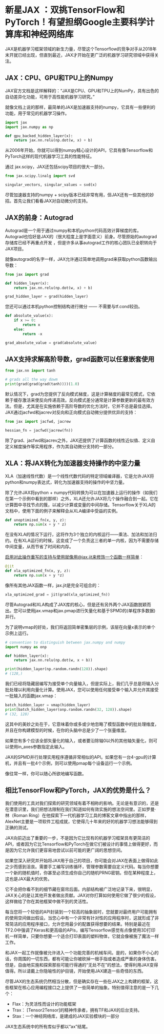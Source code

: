 # 新星JAX ：双挑TensorFlow和PyTorch！有望担纲Google主要科学计算库和神经网络库

JAX是机器学习框架领域的新生力量，尽管这个Tensorflow的竞争对手从2018年末开就已经出现，但直到最近，JAX才开始在更广泛的机器学习研究领域中获得关注。

## JAX：CPU、GPU和TPU上的Numpy

JAX官方文档是这样解释的：“JAX是CPU、GPU和TPU上的NumPy，具有出色的自动差异化功能，可用于高性能机器学习研究。”

就像文档上说的那样，最简单的JAX是加速器支持的numpy，它具有一些便利的功能，用于常见的机器学习操作。

```python
import jax
import jax.numpy as np

def gpu_backed_hidden_layer(x):
    return jax.nn.relu(np.dot(w, x) + b)
```

从2006年开始，你就可以得到numpy精心设计的API，它具有像Tensorflow和PyTorch这样的现代机器学习工具的性能特征。

通过 jax.scipy，JAX还包括scipy项目的很大一部分。

```python
from jax.scipy.linalg import svd

singular_vectors, singular_values = svd(x)
```

尽管加速器支持的numpy + scipy版本已经非常有用，但JAX还有一些其他的妙招。首先让我们看看JAX对自动微分的支持。



## JAX的前身：Autograd

Autograd是一个用于通过numpy和本机python代码高效计算梯度的库。Autograd也恰好是JAX的（很大程度上是字面意义）前身。尽管原始的autograd存储库已经不再重点开发 ，但是许多从事autograd工作的核心团队已全职转向于JAX项目。

就像autograd的名字一样，JAX允许通过简单地调用grad来获取python函数输出导数：

```python
from jax import grad

def hidden_layer(x):
    return jax.nn.relu(np.dot(w, x) + b)

grad_hidden_layer = grad(hidden_layer)
```

您还可以通过本机python控制结构进行微分 —— 不需要与tf.cond较劲。

```python
def absolute_value(x):
    if x >= 0:
        return x
    else:
        return -x

grad_absolute_value = grad(absolute_value)
```



## JAX支持求解高阶导数，grad函数可以任意嵌套使用

```python
from jax.nn import tanh

# grads all the way dowm
print(grad(grad(grad(tanh))))(1.0)
```

默认情况下，grad为您提供了反向模式梯度，这是计算梯度的最常见模式，它依赖于缓存激活来使反向传递高效。反向模式差分通常是计算参数更新的最有效方法。但是，尤其是在实施依赖于高阶导数的优化方法时，它并不总是最佳选择。JAX通过jacfwd和jacrev对反向和正向模式自动微分提供优异的支持：

```python
from jax import jacfwd, jacrew

hessian_fn = jacfwd(jacrew(fn))
```

除了grad、jacfwd和jacrev之外，JAX还提供了计算函数的线性近似值、定义自定义梯度操作等实用程序，作为其自动微分支持的一部分。



## XLA：将JAX转化为加速器支持操作的中坚力量

XLA（加速线性代数）是一个线性代数代码的特定领域编译器，它是允许JAX将python和numpy表达式，转化为加速器支持的操作的中坚力量。

除了允许JAX将python + numpy代码转换为可以在加速器上运行的操作（如我们在第一个示例中看到的那样）之外，XLA还允许JAX将几个操作融合到一起。它在计算图中寻找节点的簇，以减少计算或变量的中间存储。Tensorflow关于XLA的文档中，使用下面的例子来解释会从XLA编译中受益的实例。

```python
def unoptimized_fn(x, y, z):
    return np.sum(x + y * z)
```

在没有XLA的情况下运行，这将作为3个独立的内核运行——乘法、加法和加法归约。在有XLA运行的时候，这变成了一个负责这三者的单一内核，因为不需要存储中间变量，从而节省了时间和内存。

启用对此操作重写的支持与使用就像用@jax.jit来修饰一个函数一样简单：

```python
@jit
def xla_optimized_fn(x, y, z):
    return np.sum(x + y *z)
```

像所有其他JAX函数一样，jax.jit是完全可组合的：

```python
xla_optimized_grad = jit(grad(xla_optimized_fn))
```

尽管Autograd和XLA构成了JAX库的核心，但是还有另外两个JAX函数脱颖而出。您可以使用jax.vmap和jax.pmap进行矢量化和基于SPMD的(单程序多数据)并行。

为了说明vmap的好处，我们将返回简单密集层的示例，该层在向量x表示的单个示例上运行。

```python
# convention to distinguish between jax.numpy and numpy
import numpy as onp

def hidden_layer(x):
    return jax.nn.relu(np.dot(w, x + b))

print(hidden_layer(np.random.randn(128)).shape)
# (128,)
```

我们已经将隐藏层编写为接受单个向量输入，但是实际上，我们几乎总是将输入分批处理以利用向量化计算。使用JAX，您可以使用任何接受单个输入并允许其接受一批输入的函数jax.vmap：

```python
batch_hidden_layer = vmap(hidden_layer)
print(batch_hidden_layer(onp.random.randn(32, 128)).shape)
# (32, 128)
```

这其中的美妙之处在于，它意味着你或多或少地忽略了模型函数中的批处理维度，并且在你构建模型的时候，在你的头脑中总是少了一个张量维度。

如果您有多个应该全部矢量化的输入，或者要沿除轴0以外的其他轴矢量化，则可以使用in_axes参数指定此输入。

JAX的SPMD并行处理实用程序遵循非常相似的API。如果您有一台4-gpu的计算机，并且有一批4个示例，则可以使用pmap每个设备运行一个示例。

像往常一样，你可以随心所欲地编写函数。



## 相比TensorFlow和PyTorch，JAX的优势是什么？

我们使用的工具对我们探索的研究领域有着不相称的影响。无论是有意识的，还是在潜意识里，我们把想法限制在我们知道如何有效实施的想法空间里。正如罗曼·林（Roman Ring）在他探索下一代机器学习工具的博客文章中指出的那样，AlexNet主要是一项软件工程成就，它使得几十年来的好的机器学习想法能够得到正确的测试。

JAX向前迈出了重要的一步，不是因为它比现有的机器学习框架具有更简洁的API，或者因为它比Tensorflow和PyTorch在做它们被设计的事情上做得更好，而是因为它允许我们更容易地尝试以前可能的更广阔的思想空间。

如果您深入研究并开始将JAX用于自己的项目，你可能会对JAX在表面上做得如此之少而感到沮丧。需要手工编写训练循环，管理参数需要自定义代码。每当你想要一个新的随机值时，你甚至必须生成你自己的随机PRNG密钥。但在某种程度上，这也是JAX最大的优势。

它不会把你看不到的细节藏在窗帘后面。内部结构被广泛地记录下来，很明显，JAX关心的是让其他开发者做出贡献。JAX对你打算如何使用它做了很少的假设，这样做给了你在其他框架中做不到的灵活性。

每当您将一个较低的API封装到一个较高的抽象层时，您就要对最终用户可能拥有的使用空间做出假设。当您心中有一个非常有针对性的应用程序时，这就形成了非常简洁的应用程序接口，允许您用最少的配置获得想要的结果。特别是最近在TF2.0中强调了Keras和更高级的APIs，编写Tensorflow感觉有点像使用3D打印机一样简单，只要你想要一个适合打印表面的塑料物体，它就会像被施了魔法一样工作。

和JAX一起工作就像被允许进入一个功能完善的机械车间。是的，如果你不小心的话，你周围的一切东西，都有可能让你被砍掉一根手指或者造成严重的身体伤害。但是，自由地实施和探索那些可能行得通的“无处不在”的想法，使得利用JAX变得值得。所以请戴上你隐喻性的护目镜，开始使用JAX建造一些奇怪的东西。

尽管JAX的生态系统仍然相当分散，但是确实存在一些在JAX之上构建的框架，这些框架在核心应用编程接口之上提供了一些简单的抽象。特别值得注意的是一下几个：

- Flax：为灵活性而设计的功能框架
- Trax： [Tensor2Tensor]的精神传承者，拥有TF和JAX的后台支持。
- Stax：一个神经网络库，是建成的JAX实验模块的一部分

JAX生态系统中的所有库似乎都以“ax”结尾。

